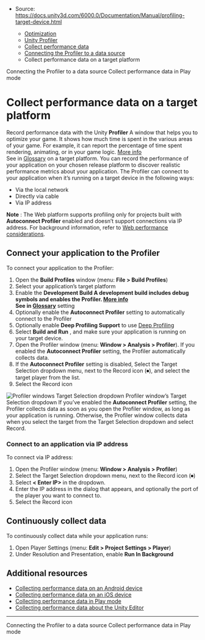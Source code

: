 * Source: https://docs.unity3d.com/6000.0/Documentation/Manual/profiling-target-device.html

  * [Optimization](https://docs.unity3d.com/6000.0/Documentation/Manual/analysis.html)
  * [Unity Profiler](https://docs.unity3d.com/6000.0/Documentation/Manual/Profiler.html)
  * [Collect performance data](https://docs.unity3d.com/6000.0/Documentation/Manual/profiler-collect-data.html)
  * [Connecting the Profiler to a data source](https://docs.unity3d.com/6000.0/Documentation/Manual/profiler-profiling-applications.html)
  * Collect performance data on a target platform


[](https://docs.unity3d.com/6000.0/Documentation/Manual/profiler-profiling-applications.html)
Connecting the Profiler to a data source
[](https://docs.unity3d.com/6000.0/Documentation/Manual/profiling-play-mode.html)
Collect performance data in Play mode
# Collect performance data on a target platform
Record performance data with the Unity **Profiler** A window that helps you to optimize your game. It shows how much time is spent in the various areas of your game. For example, it can report the percentage of time spent rendering, animating, or in your game logic. [More info](https://docs.unity3d.com/6000.0/Documentation/Manual/Profiler.html)  
See in [Glossary](https://docs.unity3d.com/6000.0/Documentation/Manual/Glossary.html#Profiler) on a target platform.
You can record the performance of your application on your chosen release platform to discover realistic performance metrics about your application. The Profiler can connect to your application when it’s running on a target device in the following ways:
  * Via the local network
  * Directly via cable
  * Via IP address


**Note** : The Web platform supports profiling only for projects built with **Autoconnect Profiler** enabled and doesn’t support connections via IP address. For background information, refer to [Web performance considerations](https://docs.unity3d.com/6000.0/Documentation/Manual/webgl-performance.html#profiler).
## Connect your application to the Profiler
To connect your application to the Profiler:
  1. Open the **Build Profiles** window (menu: **File > Build Profiles**)
  2. Select your application’s target platform
  3. Enable the ****Development Build** A development build includes debug symbols and enables the Profiler. [More info](https://docs.unity.com/devops/en/manual/build-target-configurations#Build_target_advanced_settings_overview)  
See in [Glossary](https://docs.unity3d.com/6000.0/Documentation/Manual/Glossary.html#DevelopmentBuild)** setting
  4. Optionally enable the **Autoconnect Profiler** setting to automatically connect to the Profiler
  5. Optionally enable **Deep Profiling Support** to use [Deep Profiling](https://docs.unity3d.com/6000.0/Documentation/Manual/profiler-deep-profiling.html)
  6. Select **Build and Run** , and make sure your application is running on your target device.
  7. Open the Profiler window (menu: **Window > Analysis > Profiler**). If you enabled the **Autoconnect Profiler** setting, the Profiler automatically collects data.
  8. If the **Autoconnect Profiler** setting is disabled, Select the Target Selection dropdown menu, next to the Record icon (⏺), and select the target player from the list.
  9. Select the Record icon

![Profiler windows Target Selection dropdown](https://docs.unity3d.com/6000.0/Documentation/uploads/Main/profiler-target-player.png) Profiler window’s Target Selection dropdown
If you’ve enabled the **Autoconnect Profiler** setting, the Profiler collects data as soon as you open the Profiler window, as long as your application is running. Otherwise, the Profiler window collects data when you select the target from the Target Selection dropdown and select Record.
### Connect to an application via IP address
To connect via IP address:
  1. Open the Profiler window (menu: **Window > Analysis > Profiler**)
  2. Select the Target Selection dropdown menu, next to the Record icon (⏺)
  3. Select **< Enter IP>** in the dropdown.
  4. Enter the IP address in the dialog that appears, and optionally the port of the player you want to connect to.
  5. Select the Record icon


## Continuously collect data
To continuously collect data while your application runs:
  1. Open Player Settings (menu: **Edit > Project Settings > Player**)
  2. Under Resolution and Presentation, enable **Run In Background**


## Additional resources
  * [Collecting performance data on an Android device](https://docs.unity3d.com/6000.0/Documentation/Manual/android-profile-on-an-android-device.html)
  * [Collecting performance data on an iOS device](https://docs.unity3d.com/6000.0/Documentation/Manual/ios-profile-device.html)
  * [Collecting performance data in Play mode](https://docs.unity3d.com/6000.0/Documentation/Manual/profiling-play-mode.html)
  * [Collecting performance data about the Unity Editor](https://docs.unity3d.com/6000.0/Documentation/Manual/profiling-edit-mode.html)


* * *
[](https://docs.unity3d.com/6000.0/Documentation/Manual/profiler-profiling-applications.html)
Connecting the Profiler to a data source
[](https://docs.unity3d.com/6000.0/Documentation/Manual/profiling-play-mode.html)
Collect performance data in Play mode
